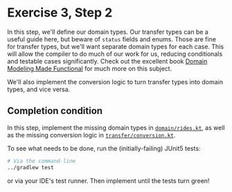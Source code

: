# Exercise 3, Step 2

In this step, we'll define our domain types. Our transfer types can be
a useful guide here, but beware of `status` fields and enums.  Those
are fine for transfer types, but we'll want separate domain types for
each case. This will allow the compiler to do much of our work for us,
reducing conditionals and testable cases significantly.  Check out the
excellent book [Domain Modeling Made
Functional](https://pragprog.com/titles/swdddf/domain-modeling-made-functional/)
for much more on this subject.

We'll also implement the conversion logic to turn transfer types into
domain types, and vice versa.

## Completion condition

In this step, implement the missing domain types in
[`domain/rides.kt`](./src/main/kotlin/io/confluent/examples/autonomo/domain/rides.kt),
as well as the missing conversion logic in
[`transfer/conversion.kt`](./src/main/kotlin/io/confluent/examples/autonomo/transfer/conversion.kt).

To see what needs to be done, run the (initially-failing) JUnit5 tests:

``` bash
# Via the command-line
../gradlew test
```

or via your IDE's test runner.  Then implement until the tests turn green!

